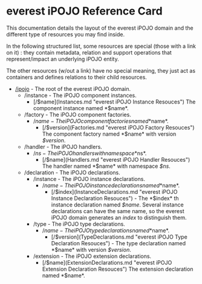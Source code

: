 everest iPOJO Reference Card
============================

This documentation details the layout of the everest iPOJO domain and the different type of resources you may find inside.

In the following structured list, some resources are special (those with a link on it) : they contain metadata, relation and support operations that represent/impact an underlying iPOJO entity.

The other resources (w/out a link) have no special meaning, they just act as containers and defines relations to their child resources.

- [/ipojo](Root.md "everest iPOJO domain") - The root of the everest iPOJO domain.
    - /instance - The iPOJO component instances.
        - [/$name](Instances.md "everest iPOJO Instance Resouces") The component instance named *$name*.
    - /factory - The iPOJO component factories.
        - /$name - The iPOJO component factories named *$name*.
            - [/$version](Factories.md "everest iPOJO Factory Resouces") The component factory named *$name* with version *$version*.
    - /handler - The iPOJO handlers.
        - /$ns - The iPOJO handlers with namespace *$ns*.
            - [/$name](Handlers.md "everest iPOJO Handler Resouces") The handler named *$name* with namespace *$ns*.
    - /declaration - The iPOJO declarations.
        - /instance - The iPOJO instance declarations.
            - /$name - The iPOJO instance declarations named *$name*.
                - [/$index](InstanceDeclarations.md "everest iPOJO Instance Declaration Resouces") - The *$index* th instance declaration named *$name*. Several instance declarations can have the same name, so the everest iPOJO domain generates an *index* to distinguish them.
        - /type - The iPOJO type declarations.
            - /$name - The iPOJO type declarations named *$name*.
                - [/$version](TypeDeclarations.md "everest iPOJO Type Declaration Resouces") - The type declaration named *$name* with version *$version*.
        - /extension - The iPOJO extension declarations.
            - [/$name](ExtensionDeclarations.md "everest iPOJO Extension Declaration Resouces") The extension declaration named *$name*.
